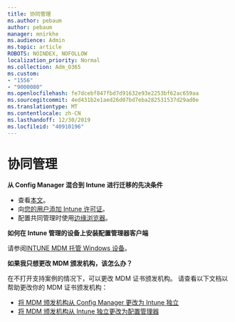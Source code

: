 ```yaml
---
title: 协同管理
ms.author: pebaum
author: pebaum
manager: mnirkhe
ms.audience: Admin
ms.topic: article
ROBOTS: NOINDEX, NOFOLLOW
localization_priority: Normal
ms.collection: Adm_O365
ms.custom:
- "1556"
- "9000080"
ms.openlocfilehash: fe7dcebf847fbd7d91632e93e2253bf62ac659aa
ms.sourcegitcommit: 4ed431b2e1aed26d07bd7eba282531537d29ad0e
ms.translationtype: MT
ms.contentlocale: zh-CN
ms.lasthandoff: 12/30/2019
ms.locfileid: "40910196"
---
```

# <a name="co-management"></a>协同管理

**从 Config Manager 混合到 Intune 进行迁移的先决条件**

- 查看[本文](https://docs.microsoft.com/sccm/mdm/deploy-use/migrate-hybridmdm-to-intunesa)。
- 向[您的用户添加 Intune 许可证](https://docs.microsoft.com/intune/licenses-assign)。
- 配置共同管理时使用[边缘浏览器](https://www.microsoft.com/windows/microsoft-edge)。

**如何在 Intune 管理的设备上安装配置管理器客户端**

请参阅[INTUNE MDM 托管 Windows 设备](https://docs.microsoft.com/sccm/core/clients/deploy/deploy-clients-to-windows-computers#bkmk_mdm)。

**如果我只想更改 MDM 颁发机构，该怎么办？**

在不打开支持案例的情况下，可以更改 MDM 证书颁发机构。 请查看以下文档以帮助更改你的 MDM 证书颁发机构：
- [将 MDM 颁发机构从 Config Manager 更改为 Intune 独立](https://docs.microsoft.com/sccm/mdm/deploy-use/migrate-change-mdm-authority)
- [将 MDM 颁发机构从 Intune 独立更改为配置管理器](https://docs.microsoft.com/intune-classic/deploy-use/prerequisites-for-enrollment#what-to-do-if-you-choose-the-wrong-mdm-authority-setting)